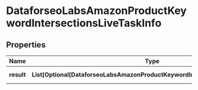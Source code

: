 # DataforseoLabsAmazonProductKeywordIntersectionsLiveTaskInfo


## Properties

| Name | Type | Description | Notes |
|------------ | ------------- | ------------- | -------------|
**result** | **List[Optional[DataforseoLabsAmazonProductKeywordIntersectionsLiveResultInfo]]** | array of results |[optional]|